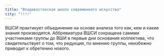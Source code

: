 ```yaml
---
title: "Владивостокская школа современного искусства"
city: "!!!!"
---
```


ВШСИ практикует объединение на основе анализа того как, кем и какие знания производятся. Аббревиатура ВШСИ сокращена самими участниками группы до ВШИ в первые дни основания коллектива, что свидетельствует о том, что редукция, по мнению группы, неизбежно приводит к обретению нового.
